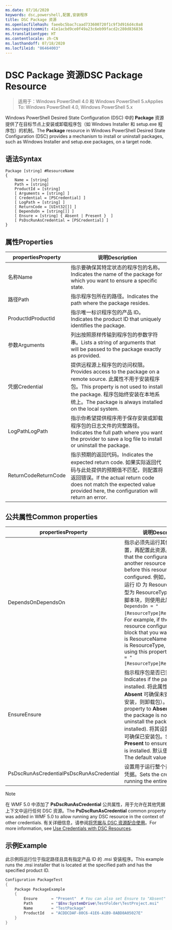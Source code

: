 ```yaml
---
ms.date: 07/16/2020
keywords: dsc,powershell,配置,安装程序
title: DSC Package 资源
ms.openlocfilehash: faeebc5bac7caad733600720f1c9f3d916d4c0a8
ms.sourcegitcommit: 41e1acbd9ce0f49a23c6eb99facd2c280d836836
ms.translationtype: HT
ms.contentlocale: zh-CN
ms.lasthandoff: 07/18/2020
ms.locfileid: "86464003"
---
```

# <a name="dsc-package-resource"></a><span data-ttu-id="d6953-103">DSC Package 资源</span><span class="sxs-lookup"><span data-stu-id="d6953-103">DSC Package Resource</span></span>

> <span data-ttu-id="d6953-104">适用于：Windows PowerShell 4.0 和 Windows PowerShell 5.x</span><span class="sxs-lookup"><span data-stu-id="d6953-104">Applies To: Windows PowerShell 4.0, Windows PowerShell 5.x</span></span>

<span data-ttu-id="d6953-105">Windows PowerShell Desired State Configuration (DSC) 中的 **Package** 资源提供了在目标节点上安装或卸载程序包（如 Windows Installer 和 setup.exe 程序包）的机制。</span><span class="sxs-lookup"><span data-stu-id="d6953-105">The **Package** resource in Windows PowerShell Desired State Configuration (DSC) provides a mechanism to install or uninstall packages, such as Windows Installer and setup.exe packages, on a target node.</span></span>

## <a name="syntax"></a><span data-ttu-id="d6953-106">语法</span><span class="sxs-lookup"><span data-stu-id="d6953-106">Syntax</span></span>

```Syntax
Package [string] #ResourceName
{
    Name = [string]
    Path = [string]
    ProductId = [string]
    [ Arguments = [string] ]
    [ Credential = [PSCredential] ]
    [ LogPath = [string] ]
    [ ReturnCode = [UInt32[]] ]
    [ DependsOn = [string[]] ]
    [ Ensure = [string] { Absent | Present }  ]
    [ PsDscRunAsCredential = [PSCredential] ]
}
```

## <a name="properties"></a><span data-ttu-id="d6953-107">属性</span><span class="sxs-lookup"><span data-stu-id="d6953-107">Properties</span></span>

|<span data-ttu-id="d6953-108">properties</span><span class="sxs-lookup"><span data-stu-id="d6953-108">Property</span></span> |<span data-ttu-id="d6953-109">说明</span><span class="sxs-lookup"><span data-stu-id="d6953-109">Description</span></span> |
|---|---|
|<span data-ttu-id="d6953-110">名称</span><span class="sxs-lookup"><span data-stu-id="d6953-110">Name</span></span> |<span data-ttu-id="d6953-111">指示要确保其特定状态的程序包的名称。</span><span class="sxs-lookup"><span data-stu-id="d6953-111">Indicates the name of the package for which you want to ensure a specific state.</span></span> |
|<span data-ttu-id="d6953-112">路径</span><span class="sxs-lookup"><span data-stu-id="d6953-112">Path</span></span> |<span data-ttu-id="d6953-113">指示程序包所在的路径。</span><span class="sxs-lookup"><span data-stu-id="d6953-113">Indicates the path where the package resides.</span></span> |
|<span data-ttu-id="d6953-114">ProductId</span><span class="sxs-lookup"><span data-stu-id="d6953-114">ProductId</span></span> |<span data-ttu-id="d6953-115">指示唯一标识程序包的产品 ID。</span><span class="sxs-lookup"><span data-stu-id="d6953-115">Indicates the product ID that uniquely identifies the package.</span></span> |
|<span data-ttu-id="d6953-116">参数</span><span class="sxs-lookup"><span data-stu-id="d6953-116">Arguments</span></span> |<span data-ttu-id="d6953-117">列出按照原样传输到程序包的参数字符串。</span><span class="sxs-lookup"><span data-stu-id="d6953-117">Lists a string of arguments that will be passed to the package exactly as provided.</span></span> |
|<span data-ttu-id="d6953-118">凭据</span><span class="sxs-lookup"><span data-stu-id="d6953-118">Credential</span></span> |<span data-ttu-id="d6953-119">提供远程源上程序包的访问权限。</span><span class="sxs-lookup"><span data-stu-id="d6953-119">Provides access to the package on a remote source.</span></span> <span data-ttu-id="d6953-120">此属性不用于安装程序包。</span><span class="sxs-lookup"><span data-stu-id="d6953-120">This property is not used to install the package.</span></span> <span data-ttu-id="d6953-121">程序包始终安装在本地系统上。</span><span class="sxs-lookup"><span data-stu-id="d6953-121">The package is always installed on the local system.</span></span> |
|<span data-ttu-id="d6953-122">LogPath</span><span class="sxs-lookup"><span data-stu-id="d6953-122">LogPath</span></span> |<span data-ttu-id="d6953-123">指示你希望提供程序用于保存安装或卸载程序包的日志文件的完整路径。</span><span class="sxs-lookup"><span data-stu-id="d6953-123">Indicates the full path where you want the provider to save a log file to install or uninstall the package.</span></span> |
|<span data-ttu-id="d6953-124">ReturnCode</span><span class="sxs-lookup"><span data-stu-id="d6953-124">ReturnCode</span></span> |<span data-ttu-id="d6953-125">指示预期的返回代码。</span><span class="sxs-lookup"><span data-stu-id="d6953-125">Indicates the expected return code.</span></span> <span data-ttu-id="d6953-126">如果实际返回代码与此处提供的预期值不匹配，则配置将返回错误。</span><span class="sxs-lookup"><span data-stu-id="d6953-126">If the actual return code does not match the expected value provided here, the configuration will return an error.</span></span> |

## <a name="common-properties"></a><span data-ttu-id="d6953-127">公共属性</span><span class="sxs-lookup"><span data-stu-id="d6953-127">Common properties</span></span>

|<span data-ttu-id="d6953-128">properties</span><span class="sxs-lookup"><span data-stu-id="d6953-128">Property</span></span> |<span data-ttu-id="d6953-129">说明</span><span class="sxs-lookup"><span data-stu-id="d6953-129">Description</span></span> |
|---|---|
|<span data-ttu-id="d6953-130">DependsOn</span><span class="sxs-lookup"><span data-stu-id="d6953-130">DependsOn</span></span> |<span data-ttu-id="d6953-131">指示必须先运行其他资源的配置，再配置此资源。</span><span class="sxs-lookup"><span data-stu-id="d6953-131">Indicates that the configuration of another resource must run before this resource is configured.</span></span> <span data-ttu-id="d6953-132">例如，如果想要首先运行 ID 为 ResourceName、类型为 ResourceType 的资源配置脚本块，则使用此属性的语法为 `DependsOn = "[ResourceType]ResourceName"`。</span><span class="sxs-lookup"><span data-stu-id="d6953-132">For example, if the ID of the resource configuration script block that you want to run first is ResourceName and its type is ResourceType, the syntax for using this property is `DependsOn = "[ResourceType]ResourceName"`.</span></span> |
|<span data-ttu-id="d6953-133">Ensure</span><span class="sxs-lookup"><span data-stu-id="d6953-133">Ensure</span></span> |<span data-ttu-id="d6953-134">指示程序包是否已安装。</span><span class="sxs-lookup"><span data-stu-id="d6953-134">Indicates if the package is installed.</span></span> <span data-ttu-id="d6953-135">将此属性设置为 **Absent** 可确保未安装包（如果已安装，则卸载包）。</span><span class="sxs-lookup"><span data-stu-id="d6953-135">Set this property to **Absent** to ensure the package is not installed (or uninstall the package if it is installed).</span></span> <span data-ttu-id="d6953-136">将其设置为 **Present** 可确保已安装包。</span><span class="sxs-lookup"><span data-stu-id="d6953-136">Set it to **Present** to ensure the package is installed.</span></span> <span data-ttu-id="d6953-137">默认值为 **Present**。</span><span class="sxs-lookup"><span data-stu-id="d6953-137">The default value is **Present**.</span></span> |
|<span data-ttu-id="d6953-138">PsDscRunAsCredential</span><span class="sxs-lookup"><span data-stu-id="d6953-138">PsDscRunAsCredential</span></span> |<span data-ttu-id="d6953-139">设置用于运行整个资源的身份的凭据。</span><span class="sxs-lookup"><span data-stu-id="d6953-139">Sets the credential for running the entire resource as.</span></span> |

> [!NOTE]
> <span data-ttu-id="d6953-140">在 WMF 5.0 中添加了 **PsDscRunAsCredential** 公共属性，用于允许在其他凭据上下文中运行任何 DSC 资源。</span><span class="sxs-lookup"><span data-stu-id="d6953-140">The **PsDscRunAsCredential** common property was added in WMF 5.0 to allow running any DSC resource in the context of other credentials.</span></span> <span data-ttu-id="d6953-141">有关详细信息，请参阅[将凭据与 DSC 资源配合使用](../../../configurations/runasuser.md)。</span><span class="sxs-lookup"><span data-stu-id="d6953-141">For more information, see [Use Credentials with DSC Resources](../../../configurations/runasuser.md).</span></span>

## <a name="example"></a><span data-ttu-id="d6953-142">示例</span><span class="sxs-lookup"><span data-stu-id="d6953-142">Example</span></span>

<span data-ttu-id="d6953-143">此示例将运行位于指定路径且具有指定产品 ID 的 .msi 安装程序。</span><span class="sxs-lookup"><span data-stu-id="d6953-143">This example runs the .msi installer that is located at the specified path and has the specified product ID.</span></span>

```powershell
Configuration PackageTest
{
    Package PackageExample
    {
        Ensure      = "Present"  # You can also set Ensure to "Absent"
        Path        = "$Env:SystemDrive\TestFolder\TestProject.msi"
        Name        = "TestPackage"
        ProductId   = "ACDDCDAF-80C6-41E6-A1B9-8ABD8A05027E"
    }
}
```
